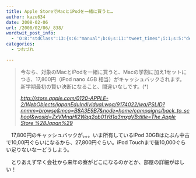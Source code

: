 ```yaml
---
title: Apple StoreでMacとiPodを一緒に買うと…
author: kazu634
date: 2008-02-06
url: /2008/02/06/_838/
wordtwit_post_info:
  - 'O:8:"stdClass":13:{s:6:"manual";b:0;s:11:"tweet_times";i:1;s:5:"delay";i:0;s:7:"enabled";i:1;s:10:"separation";s:2:"60";s:7:"version";s:3:"3.7";s:14:"tweet_template";b:0;s:6:"status";i:2;s:6:"result";a:0:{}s:13:"tweet_counter";i:2;s:13:"tweet_log_ids";a:1:{i:0;i:3689;}s:9:"hash_tags";a:0:{}s:8:"accounts";a:1:{i:0;s:7:"kazu634";}}'
categories:
  - つれづれ

---
```

<div class="section">
<blockquote title="http" cite="http://store.apple.com/0120-APPLE-2/WebObjects/japanEduIndividual.woa/9174022/wa/PSLID?nnmm=browse&mco=B8A3E9B7&node=home/campaigns/back_to_school&wosid=ZxVMnqHl2Waq2ob01Yd1a3mxgVB">
<p>
      今なら、対象のMacとiPodを一緒に買うと、Macの学割に加え1セットにつき、17,800円（iPod nano 4GB 相当）がキャッシュバックされます。 新学期最初の賢い決断になること、間違いなしです。(*)
</p>
    
<p>
<cite><a href="http://store.apple.com/0120-APPLE-2/WebObjects/japanEduIndividual.woa/9174022/wa/PSLID?nnmm=browse&mco=B8A3E9B7&node=home/campaigns/back_to_school&wosid=ZxVMnqHl2Waq2ob01Yd1a3mxgVB" onclick="__gaTracker('send', 'event', 'outbound-article', 'http://store.apple.com/0120-APPLE-2/WebObjects/japanEduIndividual.woa/9174022/wa/PSLID?nnmm=browse&mco=B8A3E9B7&node=home/campaigns/back_to_school&wosid=ZxVMnqHl2Waq2ob01Yd1a3mxgVB', 'http://store.apple.com/0120-APPLE-2/WebObjects/japanEduIndividual.woa/9174022/wa/PSLID?nnmm=browse&#038;mco=B8A3E9B7&#038;node=home/campaigns/back_to_school&#038;wosid=ZxVMnqHl2Waq2ob01Yd1a3mxgVB:title=The Apple Store %28Japan%29');" target="_blank">http://store.apple.com/0120-APPLE-2/WebObjects/japanEduIndividual.woa/9174022/wa/PSLID?nnmm=browse&mco=B8A3E9B7&node=home/campaigns/back_to_school&wosid=ZxVMnqHl2Waq2ob01Yd1a3mxgVB:title=The Apple Store %28Japan%29</a></cite>
</p>
</blockquote>
  
<p>
    　17,800円のキャッシュバックが。。。いま所有しているiPod 30GBはたぶん中古で10,00円ぐらいになるから、27,800円ぐらい。iPod Touchまで後10,000ぐらい足りないなーどうしよう。
</p>
  
<p>
    　とりあえず早く会社から来年の寮がどこになるのかとか、部屋の詳細がほしい！
</p>
</div>